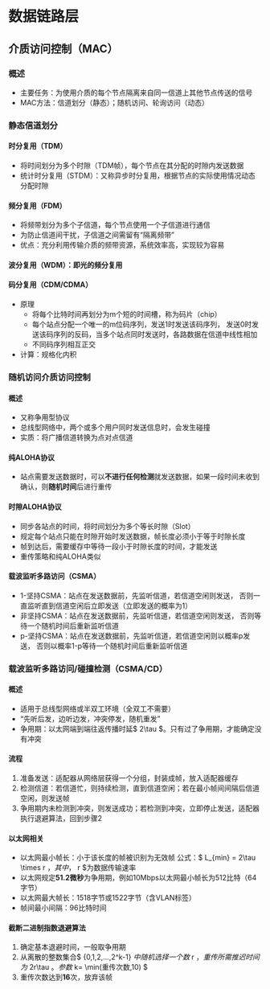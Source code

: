# 数据链路层
## 介质访问控制（MAC）
### 概述
- 主要任务：为使用介质的每个节点隔离来自同一信道上其他节点传送的信号
- MAC方法：信道划分（静态）；随机访问、轮询访问（动态）

### 静态信道划分
#### 时分复用（TDM）
- 将时间划分为多个时隙（TDM帧），每个节点在其分配的时隙内发送数据
- 统计时分复用（STDM）：又称异步时分复用，根据节点的实际使用情况动态分配时隙
#### 频分复用（FDM）
- 将频带划分为多个子信道，每个节点使用一个子信道进行通信
- 为防止信道间干扰，子信道之间需留有“隔离频带”
- 优点：充分利用传输介质的频带资源，系统效率高，实现较为容易
#### 波分复用（WDM）：即光的频分复用
#### 码分复用（CDM/CDMA）
- 原理
    - 将每个比特时间再划分为m个短的时间槽，称为码片（chip）
    - 每个站点分配一个唯一的m位码序列，发送1时发送该码序列，
    发送0时发送该码序列的反码，当多个站点同时发送时，各路数据在信道中线性相加
    - 不同码序列相互正交
- 计算：规格化内积

### 随机访问介质访问控制
#### 概述
- 又称争用型协议
- 总线型网络中，两个或多个用户同时发送信息时，会发生碰撞
- 实质：将广播信道转换为点对点信道

#### 纯ALOHA协议
- 站点需要发送数据时，可以**不进行任何检测**就发送数据，如果一段时间未收到确认，则**随机时间**后进行重传

#### 时隙ALOHA协议
- 同步各站点的时间，将时间划分为多个等长时隙（Slot）
- 规定每个站点只能在时隙开始时发送数据，帧长度必须小于等于时隙长度
- 帧到达后，需要缓存中等待一段小于时隙长度的时间，才能发送
- 重传策略和纯ALOHA类似

#### 载波监听多路访问（CSMA）
- 1-坚持CSMA：站点在发送数据前，先监听信道，若信道空闲则发送，
否则一直监听直到信道空闲后立即发送（立即发送的概率为1）
- 非坚持CSMA：站点在发送数据前，先监听信道，若信道空闲则发送，
否则等待一个随机时间后重新监听信道
- p-坚持CSMA：站点在发送数据前，先监听信道，若信道空闲则以概率p发送，
否则以概率1-p等待一个随机时间后重新监听信道

### 载波监听多路访问/碰撞检测（CSMA/CD）
#### 概述
- 适用于总线型网络或半双工环境（全双工不需要）
- “先听后发，边听边发，冲突停发，随机重发”
- 争用期：以太网端到端往返传播时延$ 2\tau $。只有过了争用期，才能确定没有冲突

#### 流程
1. 准备发送：适配器从网络层获得一个分组，封装成帧，放入适配器缓存
2. 检测信道：若信道忙，则持续检测，直到信道空闲；若在最小帧间间隔后信道空闲，则发送帧
3. 争用期内未检测到冲突，则发送成功；若检测到冲突，立即停止发送，适配器执行退避算法，回到步骤2

#### 以太网相关
- 以太网最小帧长：小于该长度的帧被识别为无效帧
公式：$ L_{min} = 2\tau \times r $，其中，$ r $为数据传输速率
- 以太网规定**51.2微秒**为争用期，例如10Mbps以太网最小帧长为512比特（64字节）
- 以太网最大帧长：1518字节或1522字节（含VLAN标签）
- 帧间最小间隔：96比特时间

#### 截断二进制指数退避算法
1. 确定基本退避时间，一般取争用期
2. 从离散的整数集合$ \{0,1,2,...,2^k-1\} $中随机选择一个数$ r $，重传所需推迟时间
为$ 2r\tau $。参数$ k= \min(重传次数,10) $
3. 重传次数达到**16**次，放弃该帧
